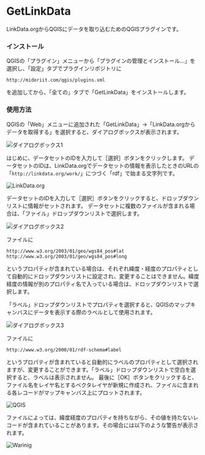 # GetLinkData
LinkData.orgからQGISにデータを取り込むためのQGISプラグインです。

### インストール
QGISの「プラグイン」メニューから「プラグインの管理とインストール…」を選択し、「設定」タブでプラグインリポジトリに
```
http://midoriit.com/qgis/plugins.xml
```
を追加してから、「全ての」タブで「GetLinkData」をインストールします。

### 使用方法
QGISの「Web」メニューに追加された「GetLinkData」→「LinkData.orgからデータを取得する」を選択すると、ダイアログボックスが表示されます。

![ダイアログボックス1](http://midoriit.com/images/2015/12/GetLinkData01.png)

はじめに、データセットのIDを入力して［選択］ボタンをクリックします。
データセットのIDは、LinkData.orgでデータセットの情報を表示したときのURLの「```http://linkdata.org/work/```」につづく「rdf」で始まる文字列です。

![LinkData.org](http://midoriit.com/images/2015/12/GetLinkData02.png)

データセットのIDを入力して［選択］ボタンをクリックすると、ドロップダウンリストに情報がセットされます。
データセットに複数のファイルが含まれる場合は、「ファイル」ドロップダウンリストで選択します。

![ダイアログボックス2](http://midoriit.com/images/2015/12/GetLinkData03.png)

ファイルに
```
http://www.w3.org/2003/01/geo/wgs84_pos#lat
http://www.w3.org/2003/01/geo/wgs84_pos#long
```
というプロパティが含まれている場合は、それぞれ緯度・経度のプロパティとして自動的にドロップダウンリストに設定され、変更することはできません。緯度経度の情報が別のプロパティ名で入っている場合は、ドロップダウンリストで選択します。

「ラベル」ドロップダウンリストでプロパティを選択すると、QGISのマップキャンバスにデータを表示する際のラベルとして使用されます。

![ダイアログボックス3](http://midoriit.com/images/2015/12/GetLinkData04.png)

ファイルに
```
http://www.w3.org/2000/01/rdf-schema#label
```
というプロパティが含まれていると自動的にラベルのプロパティとして選択されますが、変更することができます。「ラベル」ドロップダウンリストで空白を選択すると、ラベルは表示されません。
最後に［OK］ボタンをクリックすると、ファイル名をレイヤ名とするベクタレイヤが新規に作成され、ファイルに含まれる各レコードがマップキャンバス上にプロットされます。

![QGIS](http://midoriit.com/images/2015/12/GetLinkData05.png)

ファイルによっては、緯度経度のプロパティを持ちながら、その値を持たないレコードが含まれていることがあります。その場合には以下のような警告が表示されます。

![Warinig](http://midoriit.com/images/2015/12/GetLinkData06b.png)

